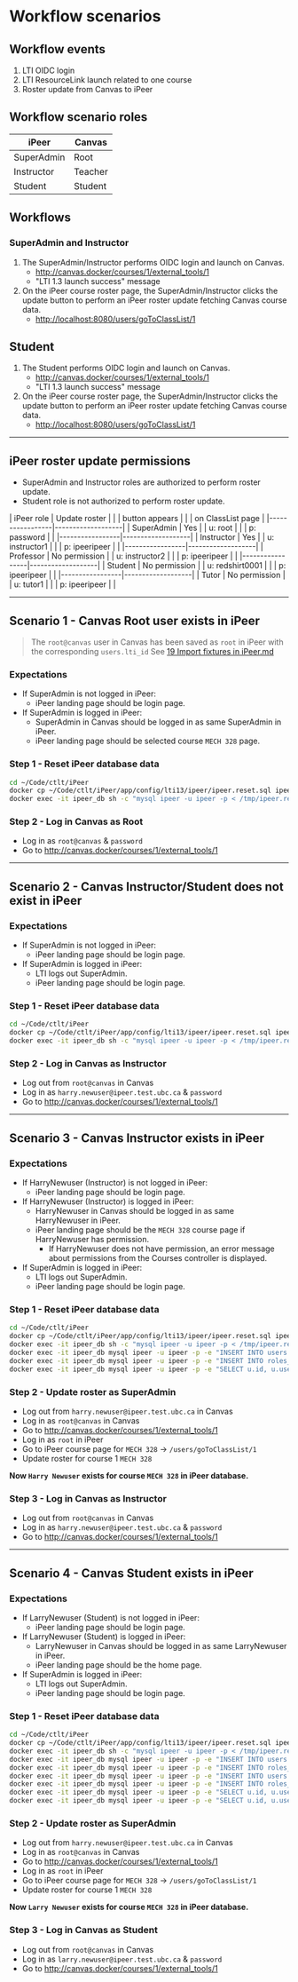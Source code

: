 # Workflow scenarios

## Workflow events

1. LTI OIDC login
2. LTI ResourceLink launch related to one course
3. Roster update from Canvas to iPeer

## Workflow scenario roles

| iPeer      | Canvas  |
|------------|---------|
| SuperAdmin | Root    |
| Instructor | Teacher |
| Student    | Student |

## Workflows

### SuperAdmin and Instructor

1. The SuperAdmin/Instructor performs OIDC login and launch on Canvas.
    - <http://canvas.docker/courses/1/external_tools/1>
    - "LTI 1.3 launch success" message
2. On the iPeer course roster page, the SuperAdmin/Instructor clicks the update button to perform an iPeer roster update fetching Canvas course data.
    - <http://localhost:8080/users/goToClassList/1>

## Student

1. The Student performs OIDC login and launch on Canvas.
    - <http://canvas.docker/courses/1/external_tools/1>
    - "LTI 1.3 launch success" message
2. On the iPeer course roster page, the SuperAdmin/Instructor clicks the update button to perform an iPeer roster update fetching Canvas course data.
    - <http://localhost:8080/users/goToClassList/1>

---------------------------------------------------------------------------------------------------

## iPeer roster update permissions

- SuperAdmin and Instructor roles are authorized to perform roster update.
- Student role is not authorized to perform roster update.

| iPeer role      | Update roster     |
|                 | button appears    |
|                 | on ClassList page |
|-----------------|-------------------|
| SuperAdmin      | Yes               |
| u: root         |                   |
| p: password     |                   |
|-----------------|-------------------|
| Instructor      | Yes               |
| u: instructor1  |                   |
| p: ipeeripeer   |                   |
|-----------------|-------------------|
| Professor       | No permission     |
| u: instructor2  |                   |
| p: ipeeripeer   |                   |
|-----------------|-------------------|
| Student         | No permission     |
| u: redshirt0001 |                   |
| p: ipeeripeer   |                   |
|-----------------|-------------------|
| Tutor           | No permission     |
| u: tutor1       |                   |
| p: ipeeripeer   |                   |

---------------------------------------------------------------------------------------------------

## Scenario 1 - Canvas Root user exists in iPeer

> The `root@canvas` user in Canvas has been saved as `root` in iPeer with the corresponding `users.lti_id`
> See [19 Import fixtures in iPeer.md](/19%20Import%20fixtures%20in%20iPeer.md)

### Expectations

- If SuperAdmin is not logged in iPeer:
    - iPeer landing page should be login page.
- If SuperAdmin is logged in iPeer:
    - SuperAdmin in Canvas should be logged in as same SuperAdmin in iPeer.
    - iPeer landing page should be selected course `MECH 328` page.

### Step 1 - Reset iPeer database data

```bash
cd ~/Code/ctlt/iPeer
docker cp ~/Code/ctlt/iPeer/app/config/lti13/ipeer/ipeer.reset.sql ipeer_db:/tmp/
docker exec -it ipeer_db sh -c "mysql ipeer -u ipeer -p < /tmp/ipeer.reset.sql"
```

### Step 2 - Log in Canvas as Root

- Log in as `root@canvas` & `password`
- Go to <http://canvas.docker/courses/1/external_tools/1>

---------------------------------------------------------------------------------------------------

## Scenario 2 - Canvas Instructor/Student does not exist in iPeer

### Expectations

- If SuperAdmin is not logged in iPeer:
    - iPeer landing page should be login page.
- If SuperAdmin is logged in iPeer:
    - LTI logs out SuperAdmin.
    - iPeer landing page should be login page.

### Step 1 - Reset iPeer database data

```bash
cd ~/Code/ctlt/iPeer
docker cp ~/Code/ctlt/iPeer/app/config/lti13/ipeer/ipeer.reset.sql ipeer_db:/tmp/
docker exec -it ipeer_db sh -c "mysql ipeer -u ipeer -p < /tmp/ipeer.reset.sql"
```

### Step 2 - Log in Canvas as Instructor

- Log out from `root@canvas` in Canvas
- Log in as `harry.newuser@ipeer.test.ubc.ca` & `password`
- Go to <http://canvas.docker/courses/1/external_tools/1>

---------------------------------------------------------------------------------------------------

## Scenario 3 - Canvas Instructor exists in iPeer

### Expectations

- If HarryNewuser (Instructor) is not logged in iPeer:
    - iPeer landing page should be login page.
- If HarryNewuser (Instructor) is logged in iPeer:
    - HarryNewuser in Canvas should be logged in as same HarryNewuser in iPeer.
    - iPeer landing page should be the `MECH 328` course page if HarryNewuser has permission.
        - If HarryNewuser does not have permission, an error message about permissions from the Courses controller is displayed.
- If SuperAdmin is logged in iPeer:
    - LTI logs out SuperAdmin.
    - iPeer landing page should be login page.

### Step 1 - Reset iPeer database data

```bash
cd ~/Code/ctlt/iPeer
docker cp ~/Code/ctlt/iPeer/app/config/lti13/ipeer/ipeer.reset.sql ipeer_db:/tmp/
docker exec -it ipeer_db sh -c "mysql ipeer -u ipeer -p < /tmp/ipeer.reset.sql"
docker exec -it ipeer_db mysql ipeer -u ipeer -p -e "INSERT INTO users (id, username, password, email, lti_id) VALUES (41,'HarryNewuser','b17c3f638781ecd22648b509e138c00f','harry.newuser@ipeer.test.ubc.ca','f237e81d-8c06-4a47-84f9-a24cd928177f');"
docker exec -it ipeer_db mysql ipeer -u ipeer -p -e "INSERT INTO roles_users (role_id, user_id) VALUES (3,41);"
docker exec -it ipeer_db mysql ipeer -u ipeer -p -e "SELECT u.id, u.username, u.password, u.email, u.lti_id, ru.role_id, ru.user_id FROM users AS u JOIN roles_users AS ru ON ru.user_id = u.id WHERE u.username LIKE 'HarryNewuser'\G"
```

### Step 2 - Update roster as SuperAdmin

- Log out from `harry.newuser@ipeer.test.ubc.ca` in Canvas
- Log in as `root@canvas` in Canvas
- Go to <http://canvas.docker/courses/1/external_tools/1>
- Log in as `root` in iPeer
- Go to iPeer course page for `MECH 328` -> `/users/goToClassList/1`
- Update roster for course 1 `MECH 328`

**Now `Harry Newuser` exists for course `MECH 328` in iPeer database.**

### Step 3 - Log in Canvas as Instructor

- Log out from `root@canvas` in Canvas
- Log in as `harry.newuser@ipeer.test.ubc.ca` & `password`
- Go to <http://canvas.docker/courses/1/external_tools/1>

---------------------------------------------------------------------------------------------------

## Scenario 4 - Canvas Student exists in iPeer

### Expectations

- If LarryNewuser (Student) is not logged in iPeer:
    - iPeer landing page should be login page.
- If LarryNewuser (Student) is logged in iPeer:
    - LarryNewuser in Canvas should be logged in as same LarryNewuser in iPeer.
    - iPeer landing page should be the home page.
- If SuperAdmin is logged in iPeer:
    - LTI logs out SuperAdmin.
    - iPeer landing page should be login page.

### Step 1 - Reset iPeer database data

```bash
cd ~/Code/ctlt/iPeer
docker cp ~/Code/ctlt/iPeer/app/config/lti13/ipeer/ipeer.reset.sql ipeer_db:/tmp/
docker exec -it ipeer_db sh -c "mysql ipeer -u ipeer -p < /tmp/ipeer.reset.sql"
docker exec -it ipeer_db mysql ipeer -u ipeer -p -e "INSERT INTO users (id, username, password, email, lti_id) VALUES (41,'HarryNewuser','b17c3f638781ecd22648b509e138c00f','harry.newuser@ipeer.test.ubc.ca','f237e81d-8c06-4a47-84f9-a24cd928177f');"
docker exec -it ipeer_db mysql ipeer -u ipeer -p -e "INSERT INTO roles_users (role_id, user_id) VALUES (3,41);"
docker exec -it ipeer_db mysql ipeer -u ipeer -p -e "INSERT INTO users (id, username, password, email, lti_id) VALUES (42,'LarryNewuser','b17c3f638781ecd22648b509e138c00f','larry.newuser@ipeer.test.ubc.ca','6415fe20-cb07-4959-8aad-72a59996eb25');"
docker exec -it ipeer_db mysql ipeer -u ipeer -p -e "INSERT INTO roles_users (role_id, user_id) VALUES (5,42);"
docker exec -it ipeer_db mysql ipeer -u ipeer -p -e "SELECT u.id, u.username, u.password, u.email, u.lti_id, ru.role_id, ru.user_id FROM users AS u JOIN roles_users AS ru ON ru.user_id = u.id WHERE u.username LIKE 'HarryNewuser'\G"
docker exec -it ipeer_db mysql ipeer -u ipeer -p -e "SELECT u.id, u.username, u.password, u.email, u.lti_id, ru.role_id, ru.user_id FROM users AS u JOIN roles_users AS ru ON ru.user_id = u.id WHERE u.username LIKE 'LarryNewuser'\G"
```

### Step 2 - Update roster as SuperAdmin

- Log out from `harry.newuser@ipeer.test.ubc.ca` in Canvas
- Log in as `root@canvas` in Canvas
- Go to <http://canvas.docker/courses/1/external_tools/1>
- Log in as `root` in iPeer
- Go to iPeer course page for `MECH 328` -> `/users/goToClassList/1`
- Update roster for course 1 `MECH 328`

**Now `Larry Newuser` exists for course `MECH 328` in iPeer database.**

### Step 3 - Log in Canvas as Student

- Log out from `root@canvas` in Canvas
- Log in as `larry.newuser@ipeer.test.ubc.ca` & `password`
- Go to <http://canvas.docker/courses/1/external_tools/1>

